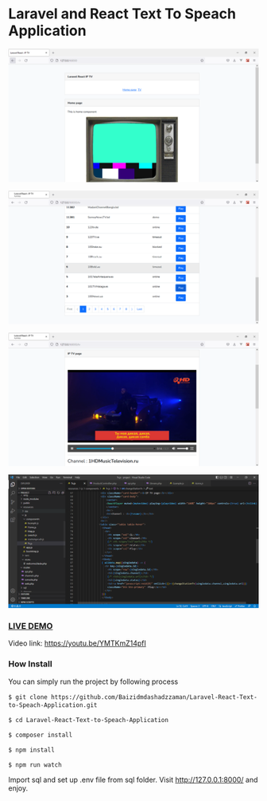 # Laravel and React Text To Speach Application

![Image](1.PNG?raw=true "Image")

![Image](2.PNG?raw=true "Image")

![Image](3.PNG?raw=true "Image")

![Image](4.PNG?raw=true "Image")

### <a href="https://youtu.be/YMTKmZ14pfI">LIVE DEMO</a>
Video link: https://youtu.be/YMTKmZ14pfI

### How Install

You can simply run the project by following process
```shell
$ git clone https://github.com/Baizidmdashadzzaman/Laravel-React-Text-to-Speach-Application.git
```
```shell
$ cd Laravel-React-Text-to-Speach-Application
```
```shell
$ composer install
```
```shell
$ npm install
```
```shell
$ npm run watch
```
Import sql and set up .env file from sql folder.
Visit http://127.0.0.1:8000/ and enjoy.




